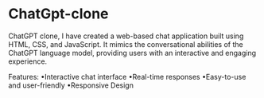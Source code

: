 # ChatGpt-clone
ChatGPT clone, I have created a web-based chat application built using HTML, CSS, and JavaScript. It mimics the conversational abilities of the ChatGPT language model, providing users with an interactive and engaging experience.

Features:
•Interactive chat interface
•Real-time responses
•Easy-to-use and user-friendly
•Responsive Design
